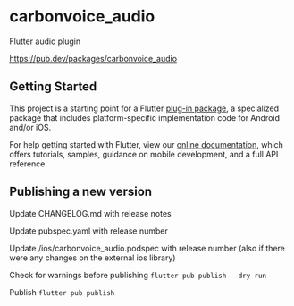 # carbonvoice_audio

Flutter audio plugin

https://pub.dev/packages/carbonvoice_audio

## Getting Started

This project is a starting point for a Flutter
[plug-in package](https://flutter.dev/developing-packages/),
a specialized package that includes platform-specific implementation code for
Android and/or iOS.

For help getting started with Flutter, view our
[online documentation](https://flutter.dev/docs), which offers tutorials,
samples, guidance on mobile development, and a full API reference.

## Publishing a new version

Update CHANGELOG.md with release notes

Update pubspec.yaml with release number

Update /ios/carbonvoice_audio.podspec with release number (also if there were any changes on the external ios library)

Check for warnings before publishing
`flutter pub publish --dry-run`
 
Publish
`flutter pub publish`
